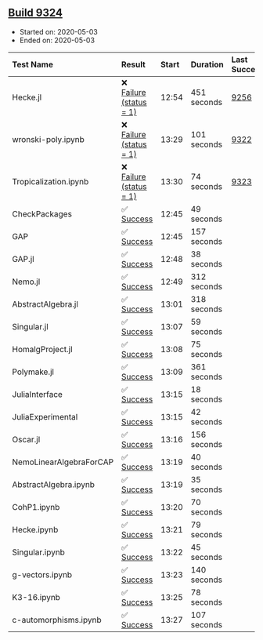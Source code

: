 ## [Build 9324](https://oscarci.mathematik.uni-kl.de/job/oscar/9324/)

* Started on: 2020-05-03
* Ended on: 2020-05-03

| Test Name    | Result | Start | Duration | Last Success | First Failure |
|:-------------|:-------|:------|:---------|:-------------|:--------------|
| Hecke.jl | ❌ [Failure (status = 1)](https://oscarci.mathematik.uni-kl.de/job/oscar/9324/artifact/logs/build-9324/Hecke.jl.log) | 12:54 | 451 seconds | [9256](https://oscarci.mathematik.uni-kl.de/job/oscar/9256/) | [9257](https://oscarci.mathematik.uni-kl.de/job/oscar/9257/) |
| wronski-poly.ipynb | ❌ [Failure (status = 1)](https://oscarci.mathematik.uni-kl.de/job/oscar/9324/artifact/logs/build-9324/wronski-poly.ipynb.log) | 13:29 | 101 seconds | [9322](https://oscarci.mathematik.uni-kl.de/job/oscar/9322/) | [9323](https://oscarci.mathematik.uni-kl.de/job/oscar/9323/) |
| Tropicalization.ipynb | ❌ [Failure (status = 1)](https://oscarci.mathematik.uni-kl.de/job/oscar/9324/artifact/logs/build-9324/Tropicalization.ipynb.log) | 13:30 | 74 seconds | [9323](https://oscarci.mathematik.uni-kl.de/job/oscar/9323/) | [9324](https://oscarci.mathematik.uni-kl.de/job/oscar/9324/) |
| CheckPackages | ✅ [Success](https://oscarci.mathematik.uni-kl.de/job/oscar/9324/artifact/logs/build-9324/CheckPackages.log) | 12:45 | 49 seconds |  |  |
| GAP | ✅ [Success](https://oscarci.mathematik.uni-kl.de/job/oscar/9324/artifact/logs/build-9324/GAP.log) | 12:45 | 157 seconds |  |  |
| GAP.jl | ✅ [Success](https://oscarci.mathematik.uni-kl.de/job/oscar/9324/artifact/logs/build-9324/GAP.jl.log) | 12:48 | 38 seconds |  |  |
| Nemo.jl | ✅ [Success](https://oscarci.mathematik.uni-kl.de/job/oscar/9324/artifact/logs/build-9324/Nemo.jl.log) | 12:49 | 312 seconds |  |  |
| AbstractAlgebra.jl | ✅ [Success](https://oscarci.mathematik.uni-kl.de/job/oscar/9324/artifact/logs/build-9324/AbstractAlgebra.jl.log) | 13:01 | 318 seconds |  |  |
| Singular.jl | ✅ [Success](https://oscarci.mathematik.uni-kl.de/job/oscar/9324/artifact/logs/build-9324/Singular.jl.log) | 13:07 | 59 seconds |  |  |
| HomalgProject.jl | ✅ [Success](https://oscarci.mathematik.uni-kl.de/job/oscar/9324/artifact/logs/build-9324/HomalgProject.jl.log) | 13:08 | 75 seconds |  |  |
| Polymake.jl | ✅ [Success](https://oscarci.mathematik.uni-kl.de/job/oscar/9324/artifact/logs/build-9324/Polymake.jl.log) | 13:09 | 361 seconds |  |  |
| JuliaInterface | ✅ [Success](https://oscarci.mathematik.uni-kl.de/job/oscar/9324/artifact/logs/build-9324/JuliaInterface.log) | 13:15 | 18 seconds |  |  |
| JuliaExperimental | ✅ [Success](https://oscarci.mathematik.uni-kl.de/job/oscar/9324/artifact/logs/build-9324/JuliaExperimental.log) | 13:15 | 42 seconds |  |  |
| Oscar.jl | ✅ [Success](https://oscarci.mathematik.uni-kl.de/job/oscar/9324/artifact/logs/build-9324/Oscar.jl.log) | 13:16 | 156 seconds |  |  |
| NemoLinearAlgebraForCAP | ✅ [Success](https://oscarci.mathematik.uni-kl.de/job/oscar/9324/artifact/logs/build-9324/NemoLinearAlgebraForCAP.log) | 13:19 | 40 seconds |  |  |
| AbstractAlgebra.ipynb | ✅ [Success](https://oscarci.mathematik.uni-kl.de/job/oscar/9324/artifact/logs/build-9324/AbstractAlgebra.ipynb.log) | 13:19 | 35 seconds |  |  |
| CohP1.ipynb | ✅ [Success](https://oscarci.mathematik.uni-kl.de/job/oscar/9324/artifact/logs/build-9324/CohP1.ipynb.log) | 13:20 | 70 seconds |  |  |
| Hecke.ipynb | ✅ [Success](https://oscarci.mathematik.uni-kl.de/job/oscar/9324/artifact/logs/build-9324/Hecke.ipynb.log) | 13:21 | 79 seconds |  |  |
| Singular.ipynb | ✅ [Success](https://oscarci.mathematik.uni-kl.de/job/oscar/9324/artifact/logs/build-9324/Singular.ipynb.log) | 13:22 | 45 seconds |  |  |
| g-vectors.ipynb | ✅ [Success](https://oscarci.mathematik.uni-kl.de/job/oscar/9324/artifact/logs/build-9324/g-vectors.ipynb.log) | 13:23 | 140 seconds |  |  |
| K3-16.ipynb | ✅ [Success](https://oscarci.mathematik.uni-kl.de/job/oscar/9324/artifact/logs/build-9324/K3-16.ipynb.log) | 13:25 | 78 seconds |  |  |
| c-automorphisms.ipynb | ✅ [Success](https://oscarci.mathematik.uni-kl.de/job/oscar/9324/artifact/logs/build-9324/c-automorphisms.ipynb.log) | 13:27 | 107 seconds |  |  |
